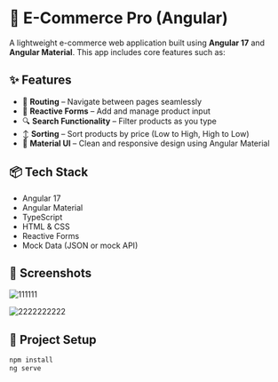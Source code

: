 # 🛒 E-Commerce Pro (Angular)

A lightweight e-commerce web application built using **Angular 17** and **Angular Material**. This app includes core features such as:

## ✨ Features

- 🧭 **Routing** – Navigate between pages seamlessly  
- 📝 **Reactive Forms** – Add and manage product input  
- 🔍 **Search Functionality** – Filter products as you type  
- ↕️ **Sorting** – Sort products by price (Low to High, High to Low)  
- 🎨 **Material UI** – Clean and responsive design using Angular Material

## 📦 Tech Stack

- Angular 17  
- Angular Material  
- TypeScript  
- HTML & CSS  
- Reactive Forms  
- Mock Data (JSON or mock API)

## 📸 Screenshots

![111111](https://github.com/user-attachments/assets/fc51f320-47bc-476e-8b55-491834a6e915)

![2222222222](https://github.com/user-attachments/assets/77d18aae-2cc7-422a-be90-7197d0156d91)


## 📁 Project Setup

```bash
npm install
ng serve
